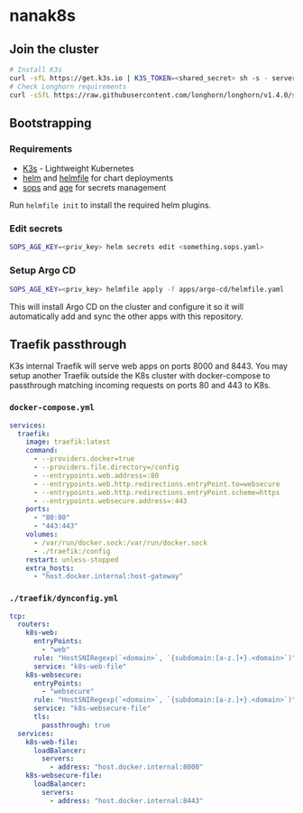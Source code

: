 # nanak8s

## Join the cluster

```sh
# Install K3s
curl -sfL https://get.k3s.io | K3S_TOKEN=<shared_secret> sh -s - server --server https://<domain>:6443 --disable local-storage
# Check Longhorn requirements
curl -sSfL https://raw.githubusercontent.com/longhorn/longhorn/v1.4.0/scripts/environment_check.sh | bash
```

## Bootstrapping

### Requirements

- [K3s](https://docs.k3s.io/) - Lightweight Kubernetes
- [helm](https://helm.sh/) and [helmfile](https://helmfile.readthedocs.io/en/latest/) for chart deployments
- [sops](https://github.com/mozilla/sops) and [age](https://github.com/FiloSottile/age) for secrets management

Run `helmfile init` to install the required helm plugins.

### Edit secrets

```sh
SOPS_AGE_KEY=<priv_key> helm secrets edit <something.sops.yaml>
```

### Setup Argo CD

```sh
SOPS_AGE_KEY=<priv_key> helmfile apply -f apps/argo-cd/helmfile.yaml
```

This will install Argo CD on the cluster and configure it so it will automatically add and sync the other apps with this repository.

## Traefik passthrough

K3s internal Traefik will serve web apps on ports 8000 and 8443. You may setup another Traefik outside the K8s cluster with docker-compose to passthrough matching incoming requests on ports 80 and 443 to K8s.

### `docker-compose.yml`

```yaml
services:
  traefik:
    image: traefik:latest
    command:
      - --providers.docker=true
      - --providers.file.directory=/config
      - --entrypoints.web.address=:80
      - --entrypoints.web.http.redirections.entryPoint.to=websecure
      - --entrypoints.web.http.redirections.entryPoint.scheme=https
      - --entrypoints.websecure.address=:443
    ports:
      - "80:80"
      - "443:443"
    volumes:
      - /var/run/docker.sock:/var/run/docker.sock
      - ./traefik:/config
    restart: unless-stopped
    extra_hosts:
      - "host.docker.internal:host-gateway"
```

### `./traefik/dynconfig.yml`

```yaml
tcp:
  routers:
    k8s-web:
      entryPoints:
        - "web"
      rule: "HostSNIRegexp(`<domain>`, `{subdomain:[a-z.]+}.<domain>`)"
      service: "k8s-web-file"
    k8s-websecure:
      entryPoints:
        - "websecure"
      rule: "HostSNIRegexp(`<domain>`, `{subdomain:[a-z.]+}.<domain>`)"
      service: "k8s-websecure-file"
      tls:
        passthrough: true
  services:
    k8s-web-file:
      loadBalancer:
        servers:
          - address: "host.docker.internal:8000"
    k8s-websecure-file:
      loadBalancer:
        servers:
          - address: "host.docker.internal:8443"
```
